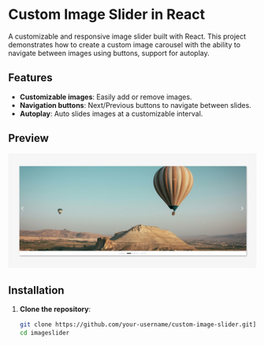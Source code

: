 # Custom Image Slider in React

A customizable and responsive image slider built with React. This project demonstrates how to create a custom image carousel with the ability to navigate between images using buttons, support for autoplay.

## Features

- **Customizable images**: Easily add or remove images.
- **Navigation buttons**: Next/Previous buttons to navigate between slides.
- **Autoplay**: Auto slides images at a customizable interval.
## Preview

![Image Slider Preview](./imageslider/public/preview.jpg)

## Installation

1. **Clone the repository**:

   ```bash
   git clone https://github.com/your-username/custom-image-slider.git](https://github.com/rupeshpatil27/React-ImageSlider.git
   cd imageslider
